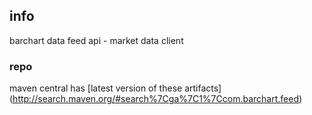 <!--

    Copyright (C) 2011-2012 Barchart, Inc. <http://www.barchart.com/>

    All rights reserved. Licensed under the OSI BSD License.

    http://www.opensource.org/licenses/bsd-license.php

-->
## info

barchart data feed api - market data client

### repo

maven central has
[latest version of these artifacts]
(http://search.maven.org/#search%7Cga%7C1%7Ccom.barchart.feed)
